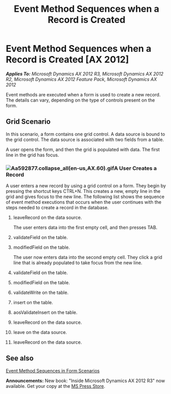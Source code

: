﻿---
title: Event Method Sequences when a Record is Created
TOCTitle: Event Method Sequences when a Record is Created
ms:assetid: 2e042a8a-8cdc-4121-b35b-992f27547a4e
ms:mtpsurl: https://msdn.microsoft.com/en-us/library/Aa592877(v=AX.60)
ms:contentKeyID: 35241948
ms.date: 05/18/2015
mtps_version: v=AX.60
---

# Event Method Sequences when a Record is Created [AX 2012]


_**Applies To:** Microsoft Dynamics AX 2012 R3, Microsoft Dynamics AX 2012 R2, Microsoft Dynamics AX 2012 Feature Pack, Microsoft Dynamics AX 2012_

Event methods are executed when a form is used to create a new record. The details can vary, depending on the type of controls present on the form.

## Grid Scenario

In this scenario, a form contains one grid control. A data source is bound to the grid control. The data source is associated with two fields from a table.

A user opens the form, and then the grid is populated with data. The first line in the grid has focus.

### ![Aa592877.collapse\_all(en-us,AX.60).gif](images/Gg863931.collapse_all(en-us,AX.60).gif "Aa592877.collapse_all(en-us,AX.60).gif")A User Creates a Record

A user enters a new record by using a grid control on a form. They begin by pressing the shortcut keys CTRL+N. This creates a new, empty line in the grid and gives focus to the new line. The following list shows the sequence of event method executions that occurs when the user continues with the steps needed to create a record in the database.

1.  leaveRecord on the data source.
    
    The user enters data into the first empty cell, and then presses TAB.

2.  validateField on the table.

3.  modifiedField on the table.
    
    The user now enters data into the second empty cell. They click a grid line that is already populated to take focus from the new line.

4.  validateField on the table.

5.  modifiedField on the table.

6.  validateWrite on the table.

7.  insert on the table.

8.  aosValidateInsert on the table.

9.  leaveRecord on the data source.

10. leave on the data source.

11. leaveRecord on the data source.

## See also

[Event Method Sequences in Form Scenarios](event-method-sequences-in-form-scenarios.md)

  
**Announcements:** New book: "Inside Microsoft Dynamics AX 2012 R3" now available. Get your copy at the [MS Press Store](https://www.microsoftpressstore.com/store/inside-microsoft-dynamics-ax-2012-r3-9780735685109).

